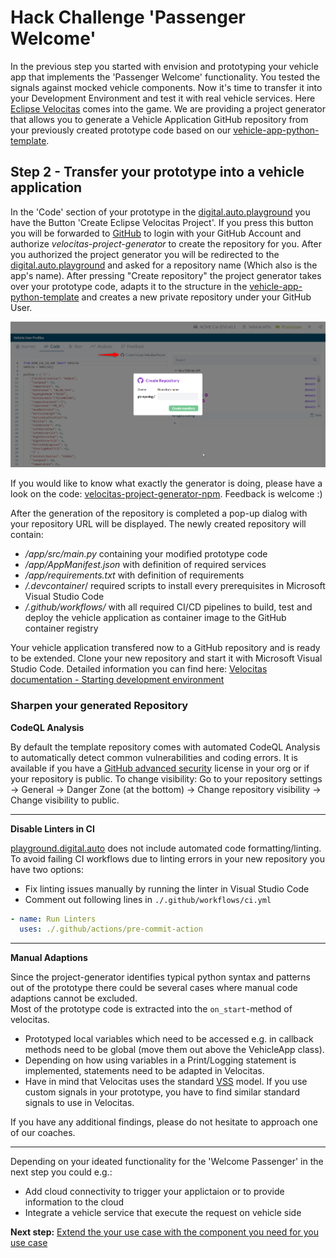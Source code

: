 # Hack Challenge 'Passenger Welcome'

In the previous step you started with envision and prototyping your vehicle app that implements the 'Passenger Welcome' functionality. You tested the signals against mocked vehicle components. Now it's time to transfer it into your Development Environment and test it with real vehicle services. Here [Eclipse Velocitas](https://websites.eclipseprojects.io/velocitas/) comes into the game. We are providing a project generator that allows you to generate a Vehicle Application GitHub repository from your previously created prototype code based on our [vehicle-app-python-template](https://github.com/eclipse-velocitas/vehicle-app-python-template).

## Step 2 - Transfer your prototype into a vehicle application

In the 'Code' section of your prototype in the [digital.auto.playground](https://digitalauto.netlify.app/) you have the Button 'Create Eclipse Velocitas Project'.
If you press this button you will be forwarded to [GitHub](https://github.com/) to login with your GitHub Account and authorize _velocitas-project-generator_ to create the repository for you. After you authorized the project generator you will be redirected to the [digital.auto.playground](https://digitalauto.netlify.app/) and asked for a repository name (Which also is the app's name). After pressing "Create repository" the project generator takes over your prototype code, adapts it to the structure in the [vehicle-app-python-template](https://github.com/eclipse-velocitas/vehicle-app-python-template) and creates a new private repository under your GitHub User.

<img src="../assets/generate.png" alt="Project Generator">

If you would like to know what exactly the generator is doing, please have a look on the code: [velocitas-project-generator-npm](https://github.com/eclipse-velocitas/velocitas-project-generator-npm). Feedback is welcome :)

After the generation of the repository is completed a pop-up dialog with your repository URL will be displayed. The newly created repository will contain:

- _/app/src/main.py_ containing your modified prototype code
- _/app/AppManifest.json_ with definition of required services
- _/app/requirements.txt_ with definition of requirements
- _/.devcontainer_/ required scripts to install every prerequisites in Microsoft Visual Studio Code
- _/.github/workflows/_ with all required CI/CD pipelines to build, test and deploy the vehicle application as container image to the GitHub container registry

Your vehicle application transfered now to a GitHub repository and is ready to be extended. Clone your new repository and start it with Microsoft Visual Studio Code. Detailed information you can find here: [Velocitas documentation - Starting development environment](https://websites.eclipseprojects.io/velocitas/docs/tutorials/quickstart/#starting-development-environment)

### Sharpen your generated Repository

**CodeQL Analysis**

By default the template repository comes with automated CodeQL Analysis to automatically detect common vulnerabilities and coding errors. It is available if you have a [GitHub advanced security](https://docs.github.com/en/get-started/learning-about-github/about-github-advanced-security) license in your org or if your repository is public. To change visibility: Go to your repository settings -> General -> Danger Zone (at the bottom) -> Change repository visibility -> Change visibility to public.

---

**Disable Linters in CI**

[playground.digital.auto](https://digitalauto.netlify.app/) does not include automated code formatting/linting.\
To avoid failing CI workflows due to linting errors in your new repository you have two options:

- Fix linting issues manually by running the linter in Visual Studio Code
- Comment out following lines in `./.github/workflows/ci.yml`

```yaml
- name: Run Linters
  uses: ./.github/actions/pre-commit-action
```

---

**Manual Adaptions**

Since the project-generator identifies typical python syntax and patterns out of the prototype there could be several cases where manual code adaptions cannot be excluded.\
Most of the prototype code is extracted into the `on_start`-method of velocitas.

- Prototyped local variables which need to be accessed e.g. in callback methods need to be global (move them out above the VehicleApp class).
- Depending on how using variables in a Print/Logging statement is implemented, statements need to be adapted in Velocitas.
- Have in mind that Velocitas uses the standard [VSS](https://covesa.github.io/vehicle_signal_specification/) model. If you use custom signals in your prototype, you have to find similar standard signals to use in Velocitas.

If you have any additional findings, please do not hesitate to approach one of our coaches.

---

Depending on your ideated functionality for the 'Welcome Passenger' in the next step you could e.g.:

- Add cloud connectivity to trigger your applictaion or to provide information to the cloud
- Integrate a vehicle service that execute the request on vehicle side

**Next step:** [Extend the your use case with the component you need for you use case](/docs/step-3-extending.md)

